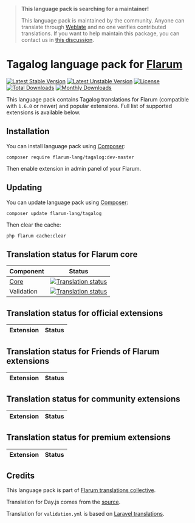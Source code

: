 > **This language pack is searching for a maintainer!**
>
> This language pack is maintained by the community. Anyone can translate through [Weblate](https://weblate.rob006.net/languages/tl/flarum/) and no one verifies contributed translations. If you want to help maintain this package, you can contact us in [this discussion](https://discuss.flarum.org/d/27519-the-flarum-language-project).


# Tagalog language pack for [Flarum](https://flarum.org/)

[![Latest Stable Version](https://img.shields.io/packagist/v/flarum-lang/tagalog?color=success&label=stable)](https://packagist.org/packages/flarum-lang/tagalog) 
[![Latest Unstable Version](https://img.shields.io/packagist/v/flarum-lang/tagalog?include_prereleases&label=unstable)](https://packagist.org/packages/flarum-lang/tagalog) 
[![License](https://img.shields.io/packagist/l/flarum-lang/tagalog)](https://packagist.org/packages/flarum-lang/tagalog) 
[![Total Downloads](https://img.shields.io/packagist/dt/flarum-lang/tagalog)](https://packagist.org/packages/flarum-lang/tagalog/stats) 
[![Monthly Downloads](https://img.shields.io/packagist/dm/flarum-lang/tagalog)](https://packagist.org/packages/flarum-lang/tagalog/stats) 

This language pack contains Tagalog translations for Flarum (compatible with `1.6.0` or newer) and popular extensions. Full list of supported extensions is available below.


## Installation

You can install language pack using [Composer](https://getcomposer.org/):

```console
composer require flarum-lang/tagalog:dev-master
```

Then enable extension in admin panel of your Flarum.


## Updating

You can update language pack using [Composer](https://getcomposer.org/):

```console
composer update flarum-lang/tagalog
```

Then clear the cache:

```console
php flarum cache:clear
```


## Translation status for Flarum core

| Component | Status |
| --- | --- |
| [Core](https://github.com/flarum/flarum-core) | [![Translation status](https://weblate.rob006.net/widgets/flarum/tl/core/svg-badge.svg)](https://weblate.rob006.net/projects/flarum/core/tl/) |
| Validation | [![Translation status](https://weblate.rob006.net/widgets/flarum/tl/validation/svg-badge.svg)](https://weblate.rob006.net/projects/flarum/validation/tl/) |


## Translation status for official extensions

<!-- flarum-extensions-list-start -->

| Extension | Status |
| --- | --- |

<!-- flarum-extensions-list-stop -->


## Translation status for Friends of Flarum extensions

<!-- fof-extensions-list-start -->

| Extension | Status |
| --- | --- |

<!-- fof-extensions-list-stop -->


## Translation status for community extensions

<!-- various-extensions-list-start -->

| Extension | Status |
| --- | --- |

<!-- various-extensions-list-stop -->


## Translation status for premium extensions

<!-- premium-extensions-list-start -->

| Extension | Status |
| --- | --- |

<!-- premium-extensions-list-stop -->


## Credits

This language pack is part of [Flarum translations collective](https://github.com/rob006-software/flarum-translations).

Translation for Day.js comes from the [source](https://github.com/iamkun/dayjs/blob/v1.10.4/src/locale/tl.js).

Translation for `validation.yml` is based on [Laravel translations](https://github.com/Laravel-Lang/lang/blob/8.1.3/src/tl/validation.php).
